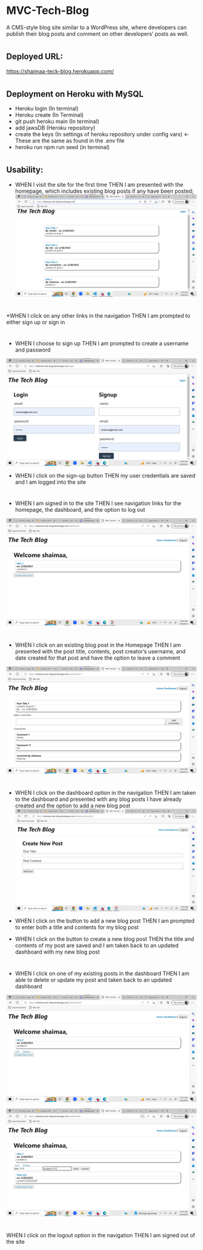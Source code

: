 # MVC-Tech-Blog
A CMS-style blog site similar to a WordPress site, where developers can publish their blog posts and comment on other developers’ posts as well.
#

## Deployed URL:
https://shaimaa-teck-blog.herokuapp.com/

#
#

## Deployment on Heroku with MySQL
* Heroku login (In terminal)
* Heroku create (In Terminal)
* git push heroku main (In terminal)
* add jawsDB (Heroku repository)
* create the keys (In settings of heroku repository under config vars) <- These are the same as found in the .env file
* heroku run npm run seed (in terminal)

#
#

## Usability:
* WHEN I visit the site for the first time
THEN I am presented with the homepage, which includes existing blog posts if any have been posted;
![screenshots](/screenshots/Screenshot%202023-02-28%20003951.png)

#
*WHEN I click on any other links in the navigation
THEN I am prompted to either sign up or sign in

#
* WHEN I choose to sign up
THEN I am prompted to create a username and password

![screenshots](/screenshots/Screenshot%202023-02-28%20004312.png)

* WHEN I click on the sign-up button
THEN my user credentials are saved and I am logged into the site

#
#
* WHEN I am signed in to the site
THEN I see navigation links for the homepage, the dashboard, and the option to log out

![screenshots](/screenshots/Screenshot%202023-02-28%20004515.png)


#
#
* WHEN I click on an existing blog post in the Homepage
THEN I am presented with the post title, contents, post creator’s username, and date created for that post and have the option to leave a comment

![screenshots](/screenshots/Screenshot%202023-02-28%20004745.png)

#
#
* WHEN I click on the dashboard option in the navigation
THEN I am taken to the dashboard and presented with any blog posts I have already created and the option to add a new blog post
![screenshots](/screenshots/Screenshot%202023-02-28%20004945.png)

* WHEN I click on the button to add a new blog post
THEN I am prompted to enter both a title and contents for my blog post

* WHEN I click on the button to create a new blog post
THEN the title and contents of my post are saved and I am taken back to an updated dashboard with my new blog post

#
#
* WHEN I click on one of my existing posts in the dashboard
THEN I am able to delete or update my post and taken back to an updated dashboard

![screenshots](/screenshots/Screenshot%202023-02-28%20005156.png)

![screenshots](/screenshots/Screenshot%202023-02-28%20005513.png)

#
#
WHEN I click on the logout option in the navigation
THEN I am signed out of the site